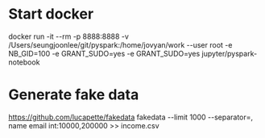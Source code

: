
# Start docker
docker run -it --rm -p 8888:8888 -v /Users/seungjoonlee/git/pyspark:/home/jovyan/work --user root -e NB_GID=100 -e GRANT_SUDO=yes -e GRANT_SUDO=yes jupyter/pyspark-notebook

# Generate fake data
https://github.com/lucapette/fakedata
fakedata --limit 1000 --separator=, name email int:10000,200000 >> income.csv
